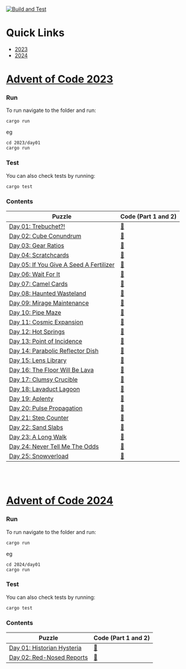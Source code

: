 [![Build and Test](https://github.com/brettseton/advent_of_code/actions/workflows/rust.yml/badge.svg)](https://github.com/brettseton/advent_of_code/actions/workflows/rust.yml)

# Quick Links
- [2023](#advent-of-code-2023)
- [2024](#advent-of-code-2024)

# [Advent of Code 2023](https://adventofcode.com/2023)

### Run
To run navigate to the folder and run:
 ```
 cargo run
 ```

eg
```
cd 2023/day01
cargo run
```

### Test
You can also check tests by running:
```
cargo test
```

### Contents
| Puzzle|Code (Part 1 and 2)|
|-------|----|
| [Day 01: Trebuchet?!](https://adventofcode.com/2023/day/1) | [🦀](https://github.com/brettseton/advent_of_code/blob/master/2023/day01/src/main.rs) |
| [Day 02: Cube Conundrum](https://adventofcode.com/2023/day/2) | [🦀](https://github.com/brettseton/advent_of_code/blob/master/2023/day02/src/main.rs) |
| [Day 03: Gear Ratios](https://adventofcode.com/2023/day/3) | [🦀](https://github.com/brettseton/advent_of_code/blob/master/2023/day03/src/main.rs) |
| [Day 04: Scratchcards](https://adventofcode.com/2023/day/4) | [🦀](https://github.com/brettseton/advent_of_code/blob/master/2023/day04/src/main.rs) |
| [Day 05: If You Give A Seed A Fertilizer](https://adventofcode.com/2023/day/5) | [🦀](https://github.com/brettseton/advent_of_code/blob/master/2023/day05/src/main.rs) |
| [Day 06: Wait For It](https://adventofcode.com/2023/day/6) | [🦀](https://github.com/brettseton/advent_of_code/blob/master/2023/day06/src/main.rs) |
| [Day 07: Camel Cards](https://adventofcode.com/2023/day/7) | [🦀](https://github.com/brettseton/advent_of_code/blob/master/2023/day07/src/main.rs) |
| [Day 08: Haunted Wasteland](https://adventofcode.com/2023/day/8) | [🦀](https://github.com/brettseton/advent_of_code/blob/master/2023/day08/src/main.rs) |
| [Day 09: Mirage Maintenance](https://adventofcode.com/2023/day/9) | [🦀](https://github.com/brettseton/advent_of_code/blob/master/2023/day09/src/main.rs) |
| [Day 10: Pipe Maze](https://adventofcode.com/2023/day/10) | [🦀](https://github.com/brettseton/advent_of_code/blob/master/2023/day10/src/main.rs) |
| [Day 11: Cosmic Expansion](https://adventofcode.com/2023/day/11) | [🦀](https://github.com/brettseton/advent_of_code/blob/master/2023/day11/src/main.rs) |
| [Day 12: Hot Springs](https://adventofcode.com/2023/day/12) | [🦀](https://github.com/brettseton/advent_of_code/blob/master/2023/day12/src/main.rs) |
| [Day 13: Point of Incidence](https://adventofcode.com/2023/day/13) | [🦀](https://github.com/brettseton/advent_of_code/blob/master/2023/day13/src/main.rs) |
| [Day 14: Parabolic Reflector Dish](https://adventofcode.com/2023/day/14) | [🦀](https://github.com/brettseton/advent_of_code/blob/master/2023/day14/src/main.rs) |
| [Day 15: Lens Library](https://adventofcode.com/2023/day/15) | [🦀](https://github.com/brettseton/advent_of_code/blob/master/2023/day15/src/main.rs) |
| [Day 16: The Floor Will Be Lava](https://adventofcode.com/2023/day/16) | [🦀](https://github.com/brettseton/advent_of_code/blob/master/2023/day16/src/main.rs) |
| [Day 17: Clumsy Crucible](https://adventofcode.com/2023/day/17) | [🦀](https://github.com/brettseton/advent_of_code/blob/master/2023/day17/src/main.rs) |
| [Day 18: Lavaduct Lagoon](https://adventofcode.com/2023/day/18) | [🦀](https://github.com/brettseton/advent_of_code/blob/master/2023/day18/src/main.rs) |
| [Day 19: Aplenty](https://adventofcode.com/2023/day/19) | [🦀](https://github.com/brettseton/advent_of_code/blob/master/2023/day19/src/main.rs) |
| [Day 20: Pulse Propagation](https://adventofcode.com/2023/day/20) | [🦀](https://github.com/brettseton/advent_of_code/blob/master/2023/day20/src/main.rs) |
| [Day 21: Step Counter](https://adventofcode.com/2023/day/21) | [🦀](https://github.com/brettseton/advent_of_code/blob/master/2023/day21/src/main.rs) |
| [Day 22: Sand Slabs](https://adventofcode.com/2023/day/22) | [🦀](https://github.com/brettseton/advent_of_code/blob/master/2023/day22/src/main.rs) |
| [Day 23: A Long Walk](https://adventofcode.com/2023/day/23) | [🦀](https://github.com/brettseton/advent_of_code/blob/master/2023/day23/src/main.rs) |
| [Day 24: Never Tell Me The Odds](https://adventofcode.com/2023/day/24) | [🦀](https://github.com/brettseton/advent_of_code/blob/master/2023/day24/src/main.rs) |
| [Day 25: Snowverload](https://adventofcode.com/2023/day/25) | [🦀](https://github.com/brettseton/advent_of_code/blob/master/2023/day25/src/main.rs) |

<br><br>

# [Advent of Code 2024](https://adventofcode.com/2024)

### Run
To run navigate to the folder and run:
 ```
 cargo run
 ```

eg
```
cd 2024/day01
cargo run
``` 

### Test
You can also check tests by running:
```
cargo test
```

### Contents
| Puzzle|Code (Part 1 and 2)|
|-------|----|
| [Day 01: Historian Hysteria](https://adventofcode.com/2024/day/1) | [🦀](https://github.com/brettseton/advent_of_code/blob/master/2024/day01/src/main.rs) |
| [Day 02: Red-Nosed Reports](https://adventofcode.com/2024/day/2) | [🦀](https://github.com/brettseton/advent_of_code/blob/master/2024/day02/src/main.rs) |
